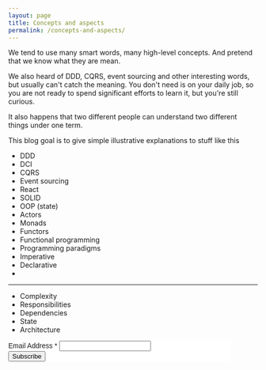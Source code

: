 ```yaml
---
layout: page
title: Concepts and aspects
permalink: /concepts-and-aspects/
---
```


We tend to use many smart words, many high-level concepts. And pretend that we know what they are mean. 

We also heard of DDD, CQRS, event sourcing and other interesting words, but usually can't catch the meaning. 
You don't need is on your daily job, so you are not ready to spend significant efforts to learn it, but you're still curious.

It also happens that two different people can understand two different things under one term.

This blog goal is to give simple illustrative explanations to stuff like this

- DDD
- DCI
- CQRS
- Event sourcing
- React
- SOLID
- OOP (state)
- Actors
- Monads
- Functors
- Functional programming
- Programming paradigms
- Imperative
- Declarative 
- 

---
- Complexity
- Responsibilities
- Dependencies
- State
- Architecture



<!-- Begin MailChimp Signup Form -->
<link href="//cdn-images.mailchimp.com/embedcode/classic-081711.css" rel="stylesheet" type="text/css">
<style type="text/css">
    #mc_embed_signup{background:#fff; clear:left; font:14px Helvetica,Arial,sans-serif;  width:450px;}
</style>
<div id="mc_embed_signup">
<form action="//nemytchenko.us8.list-manage.com/subscribe/post?u=eac87c13e320dbac697422aa7&amp;id=a3d703793a" method="post" id="mc-embedded-subscribe-form" name="mc-embedded-subscribe-form" class="validate" target="_blank" novalidate>
    <div id="mc_embed_signup_scroll">
<div class="mc-field-group">
    <label for="mce-EMAIL">Email Address  <span class="asterisk">*</span>
</label>
    <input type="email" value="" name="EMAIL" class="required email" id="mce-EMAIL">
</div>
    <div id="mce-responses" class="clear">
        <div class="response" id="mce-error-response" style="display:none"></div>
        <div class="response" id="mce-success-response" style="display:none"></div>
    </div>    <!-- real people should not fill this in and expect good things - do not remove this or risk form bot signups-->
    <div style="position: absolute; left: -5000px;"><input type="text" name="b_eac87c13e320dbac697422aa7_a3d703793a" tabindex="-1" value=""></div>
    <div class="clear"><input type="submit" value="Subscribe" name="subscribe" id="mc-embedded-subscribe" class="button"></div>
    </div>
</form>
</div>

<!--End mc_embed_signup-->